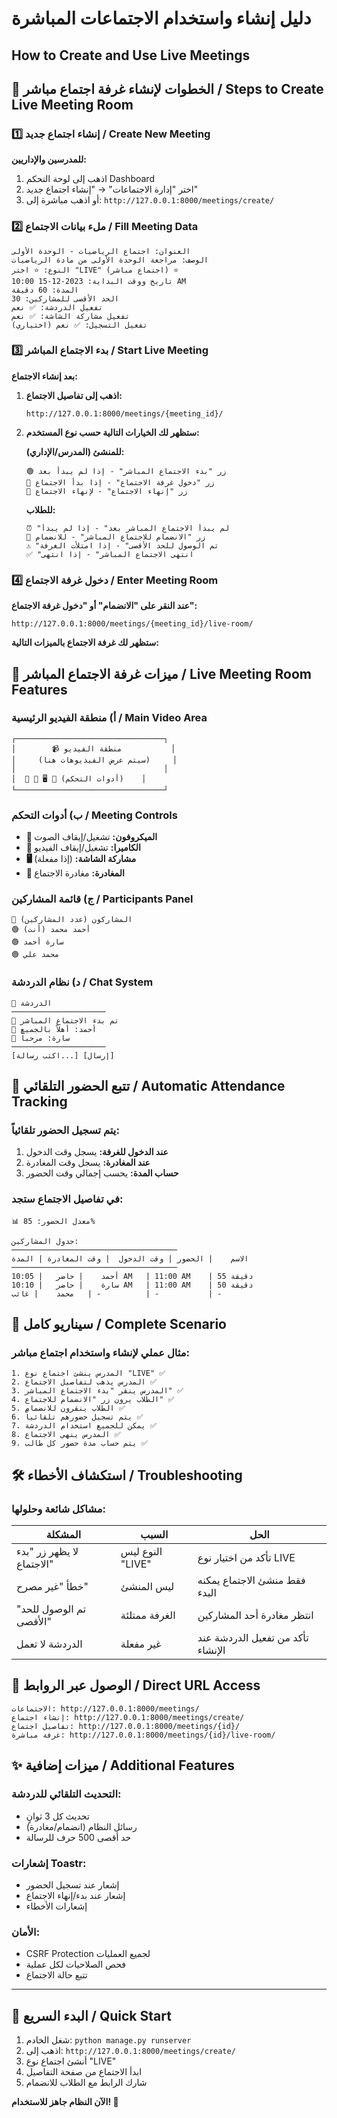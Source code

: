 # دليل إنشاء واستخدام الاجتماعات المباشرة
## How to Create and Use Live Meetings

## 📝 الخطوات لإنشاء غرفة اجتماع مباشر / Steps to Create Live Meeting Room

### 1️⃣ إنشاء اجتماع جديد / Create New Meeting

**للمدرسين والإداريين:**
1. اذهب إلى لوحة التحكم Dashboard
2. اختر "إدارة الاجتماعات" → "إنشاء اجتماع جديد"
3. أو اذهب مباشرة إلى: `http://127.0.0.1:8000/meetings/create/`

### 2️⃣ ملء بيانات الاجتماع / Fill Meeting Data

```
العنوان: اجتماع الرياضيات - الوحدة الأولى
الوصف: مراجعة الوحدة الأولى من مادة الرياضيات
النوع: ⭐ اختر "LIVE" (اجتماع مباشر) ⭐
تاريخ ووقت البداية: 2023-12-15 10:00 AM
المدة: 60 دقيقة
الحد الأقصى للمشاركين: 30
تفعيل الدردشة: ✅ نعم
تفعيل مشاركة الشاشة: ✅ نعم
تفعيل التسجيل: ✅ نعم (اختياري)
```

### 3️⃣ بدء الاجتماع المباشر / Start Live Meeting

**بعد إنشاء الاجتماع:**

1. **اذهب إلى تفاصيل الاجتماع:**
   ```
   http://127.0.0.1:8000/meetings/{meeting_id}/
   ```

2. **ستظهر لك الخيارات التالية حسب نوع المستخدم:**

   **للمنشئ (المدرس/الإداري):**
   ```
   🟢 زر "بدء الاجتماع المباشر" - إذا لم يبدأ بعد
   🔵 زر "دخول غرفة الاجتماع" - إذا بدأ الاجتماع
   🔴 زر "إنهاء الاجتماع" - لإنهاء الاجتماع
   ```

   **للطلاب:**
   ```
   ⏰ "لم يبدأ الاجتماع المباشر بعد" - إذا لم يبدأ
   🔵 زر "الانضمام للاجتماع المباشر" - للانضمام
   ⚠️ "تم الوصول للحد الأقصى" - إذا امتلأت الغرفة
   ✅ "انتهى الاجتماع المباشر" - إذا انتهى
   ```

### 4️⃣ دخول غرفة الاجتماع / Enter Meeting Room

**عند النقر على "الانضمام" أو "دخول غرفة الاجتماع":**

```
http://127.0.0.1:8000/meetings/{meeting_id}/live-room/
```

**ستظهر لك غرفة الاجتماع بالميزات التالية:**

## 🎥 ميزات غرفة الاجتماع المباشر / Live Meeting Room Features

### أ) منطقة الفيديو الرئيسية / Main Video Area
```
┌─────────────────────────────────┐
│        📹 منطقة الفيديو           │
│     (سيتم عرض الفيديوهات هنا)     │
│                                 │
│  🎤 🎥 🖥️ 🚪 (أدوات التحكم)    │
└─────────────────────────────────┘
```

### ب) أدوات التحكم / Meeting Controls
- **🎤 الميكروفون:** تشغيل/إيقاف الصوت
- **🎥 الكاميرا:** تشغيل/إيقاف الفيديو
- **🖥️ مشاركة الشاشة:** (إذا مفعلة)
- **🚪 المغادرة:** مغادرة الاجتماع

### ج) قائمة المشاركين / Participants Panel
```
👥 المشاركون (عدد المشاركين)
🟢 أحمد محمد (أنت)
🟢 سارة أحمد
🟢 محمد علي
```

### د) نظام الدردشة / Chat System
```
💬 الدردشة
─────────────────────
🤖 تم بدء الاجتماع المباشر
👤 أحمد: أهلاً بالجميع
👤 سارة: مرحباً
─────────────────────
[اكتب رسالة...] [إرسال]
```

## 🔄 تتبع الحضور التلقائي / Automatic Attendance Tracking

### يتم تسجيل الحضور تلقائياً:

1. **عند الدخول للغرفة:** يسجل وقت الدخول
2. **عند المغادرة:** يسجل وقت المغادرة
3. **حساب المدة:** يحسب إجمالي وقت الحضور

### في تفاصيل الاجتماع ستجد:
```
📊 معدل الحضور: 85%

جدول المشاركين:
─────────────────────────────────────
الاسم    | الحضور | وقت الدخول  | وقت المغادرة | المدة
─────────────────────────────────────
أحمد    | حاضر   | 10:05 AM   | 11:00 AM    | 55 دقيقة
سارة    | حاضر   | 10:10 AM   | 11:00 AM    | 50 دقيقة
محمد    | غائب   | -          | -           | -
```

## 🎯 سيناريو كامل / Complete Scenario

### مثال عملي لإنشاء واستخدام اجتماع مباشر:

```
1. المدرس ينشئ اجتماع نوع "LIVE" ✅
2. المدرس يذهب لتفاصيل الاجتماع ✅
3. المدرس ينقر "بدء الاجتماع المباشر" ✅
4. الطلاب يرون زر "الانضمام للاجتماع" ✅
5. الطلاب ينقرون للانضمام ✅
6. يتم تسجيل حضورهم تلقائياً ✅
7. يمكن للجميع استخدام الدردشة ✅
8. المدرس ينهي الاجتماع ✅
9. يتم حساب مدة حضور كل طالب ✅
```

## 🛠️ استكشاف الأخطاء / Troubleshooting

### مشاكل شائعة وحلولها:

| المشكلة | السبب | الحل |
|---------|-------|------|
| لا يظهر زر "بدء الاجتماع" | النوع ليس "LIVE" | تأكد من اختيار نوع LIVE |
| خطأ "غير مصرح" | ليس المنشئ | فقط منشئ الاجتماع يمكنه البدء |
| "تم الوصول للحد الأقصى" | الغرفة ممتلئة | انتظر مغادرة أحد المشاركين |
| الدردشة لا تعمل | غير مفعلة | تأكد من تفعيل الدردشة عند الإنشاء |

## 📱 الوصول عبر الروابط / Direct URL Access

```
الاجتماعات: http://127.0.0.1:8000/meetings/
إنشاء اجتماع: http://127.0.0.1:8000/meetings/create/
تفاصيل اجتماع: http://127.0.0.1:8000/meetings/{id}/
غرفة مباشرة: http://127.0.0.1:8000/meetings/{id}/live-room/
```

## ✨ ميزات إضافية / Additional Features

### التحديث التلقائي للدردشة:
- تحديث كل 3 ثوانٍ
- رسائل النظام (انضمام/مغادرة)
- حد أقصى 500 حرف للرسالة

### إشعارات Toastr:
- إشعار عند تسجيل الحضور
- إشعار عند بدء/إنهاء الاجتماع
- إشعارات الأخطاء

### الأمان:
- CSRF Protection لجميع العمليات
- فحص الصلاحيات لكل عملية
- تتبع حالة الاجتماع

---

## 🚀 البدء السريع / Quick Start

1. شغل الخادم: `python manage.py runserver`
2. اذهب إلى: `http://127.0.0.1:8000/meetings/create/`
3. أنشئ اجتماع نوع "LIVE"
4. ابدأ الاجتماع من صفحة التفاصيل
5. شارك الرابط مع الطلاب للانضمام

**الآن النظام جاهز للاستخدام! 🎉** 